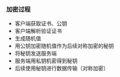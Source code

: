 ### 加密过程

- 客户端获取证书、公钥
- 客户端解析验证证书
- 生成随机值
- 用公钥加密随机值作为后续对称加密的秘钥
- 将秘钥发送服务端
- 服务端用私钥机密得到秘钥
- 后续使用秘钥进行数据传输（对称加密）
